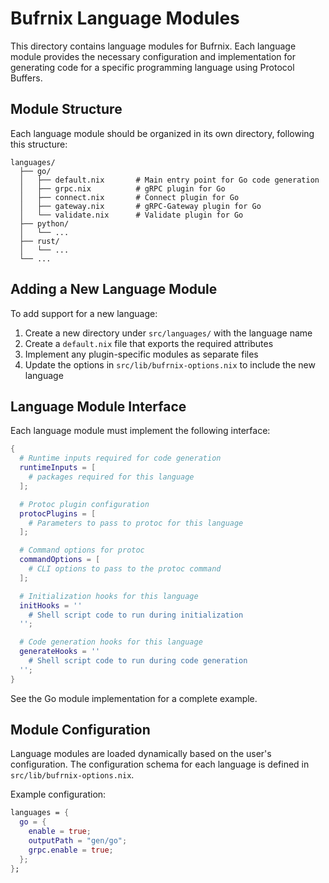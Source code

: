# Bufrnix Language Modules

This directory contains language modules for Bufrnix. Each language module provides the necessary configuration and implementation for generating code for a specific programming language using Protocol Buffers.

## Module Structure

Each language module should be organized in its own directory, following this structure:

```
languages/
  ├── go/
  │   ├── default.nix       # Main entry point for Go code generation
  │   ├── grpc.nix          # gRPC plugin for Go
  │   ├── connect.nix       # Connect plugin for Go
  │   ├── gateway.nix       # gRPC-Gateway plugin for Go
  │   └── validate.nix      # Validate plugin for Go
  ├── python/
  │   └── ...
  ├── rust/
  │   └── ...
  └── ...
```

## Adding a New Language Module

To add support for a new language:

1. Create a new directory under `src/languages/` with the language name
2. Create a `default.nix` file that exports the required attributes
3. Implement any plugin-specific modules as separate files
4. Update the options in `src/lib/bufrnix-options.nix` to include the new language

## Language Module Interface

Each language module must implement the following interface:

```nix
{
  # Runtime inputs required for code generation
  runtimeInputs = [
    # packages required for this language
  ];

  # Protoc plugin configuration
  protocPlugins = [
    # Parameters to pass to protoc for this language
  ];

  # Command options for protoc
  commandOptions = [
    # CLI options to pass to the protoc command
  ];

  # Initialization hooks for this language
  initHooks = ''
    # Shell script code to run during initialization
  '';

  # Code generation hooks for this language
  generateHooks = ''
    # Shell script code to run during code generation
  '';
}
```

See the Go module implementation for a complete example.

## Module Configuration

Language modules are loaded dynamically based on the user's configuration. The configuration schema for each language is defined in `src/lib/bufrnix-options.nix`.

Example configuration:

```nix
languages = {
  go = {
    enable = true;
    outputPath = "gen/go";
    grpc.enable = true;
  };
};
```
